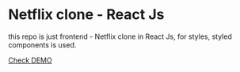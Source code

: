 # Netflix clone - React Js

this repo is just frontend - Netflix clone in React Js, for styles, styled components is used.

[Check DEMO](https://netflix-clone-react-styledc.netlify.app)
